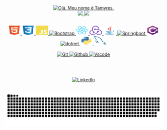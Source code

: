 <div align="center">
  <a href="https://git.io/typing-svg">
    <img src="https://readme-typing-svg.herokuapp.com?font=Comic&size=25&color=blue&center=true&vCenter=true&width=500&lines=Olá!+sou+a+Tamyres+👋🏽;Sou+uma+Desenvolvedora+Full+Stack+👩🏽‍💻;" alt="Olá, Meu nome é Tamyres.">
  </a>
</div>

<div align="center">
  <a href="https://github.com/tamyrespereirasilva">
  <img height="150em" src="https://github-readme-stats.vercel.app/api?username=tamyrespereirasilva&show_icons=true&theme=light&include_all_commits=true&count_private=true"/>
  <img height="150em" src="https://github-readme-stats.vercel.app/api/top-langs/?username=tamyrespereirasilva&layout=compact&langs_count=7&theme=light"/>
</div>

 ##

<div align="center">
  <img alt="HTML" height="30" width="40" title="HTML5" src="https://raw.githubusercontent.com/devicons/devicon/master/icons/html5/html5-original.svg" />
  <img alt="CSS" height="30" width="40" title="CSS3" src="https://raw.githubusercontent.com/devicons/devicon/master/icons/css3/css3-original.svg" />
  <img alt="JavaScript" height="30" width="40" title="JavaScript" src="https://raw.githubusercontent.com/devicons/devicon/master/icons/javascript/javascript-plain.svg"/>
  <img alt="Bootstrap" height="30" width="40" title="Bootstrap" src="https://cdn.jsdelivr.net/gh/devicons/devicon/icons/bootstrap/bootstrap-plain.svg" />
  <img alt="React" height="30" width="40" title="ReactJS" src="https://raw.githubusercontent.com/devicons/devicon/master/icons/react/react-original.svg" />
  <img alt="Redux" height="30" width="40" title="Redux" src="https://raw.githubusercontent.com/devicons/devicon/master/icons/redux/redux-original.svg" />
  <img alt="Java" height="30" width="40" title="Java" src="https://raw.githubusercontent.com/devicons/devicon/master/icons/java/java-original.svg" />
  <img alt="Springboot" height="30" width="40" title="Springboot" src="https://cdn.jsdelivr.net/gh/devicons/devicon/icons/spring/spring-original.svg" />
  <img alt="Csharp" height="30" width="40" title="C#" src="https://raw.githubusercontent.com/devicons/devicon/master/icons/csharp/csharp-original.svg" />
  <img alt="dotnet" height="30" width="40" title="Dotnet"  src="https://cdn.jsdelivr.net/gh/devicons/devicon/icons/dotnetcore/dotnetcore-original.svg" />
  <img alt="Python" height="30" width="40" title="Python" src="https://raw.githubusercontent.com/devicons/devicon/master/icons/python/python-original.svg" />
  <img alt="Mysql" height="30" width="40" title="MySql" src="https://raw.githubusercontent.com/devicons/devicon/master/icons/mysql/mysql-original.svg" />
  <br>
  <br>
  <img alt="Git" height="30" width="40" title="Git" src="https://cdn.jsdelivr.net/gh/devicons/devicon/icons/git/git-original.svg" />
  <img alt="Github" height="30" width="40" title="Github" src="https://cdn.jsdelivr.net/gh/devicons/devicon/icons/github/github-original.svg" />
  <img alt="Vscode" height="30" width="40" title="VSCode" src="https://cdn.jsdelivr.net/gh/devicons/devicon/icons/vscode/vscode-original.svg" />
</div>

##

<div align="center">
  <br>   
  <br>
   <a href="https://www.linkedin.com/in/tamyrestamie/" target="_blank"><img src="https://img.shields.io/badge/LinkedIn-0077B5?style=for-the-badge&logo=linkedin&logoColor=white" target="_blank" alt="LinkedIn" title="LinkedIn"></a>
</div>

 ##

<picture>
  <source media="(prefers-color-scheme: dark)" srcset="https://raw.githubusercontent.com/platane/platane/output/github-contribution-grid-snake-dark.svg">
  <source media="(prefers-color-scheme: light)" srcset="https://raw.githubusercontent.com/platane/platane/output/github-contribution-grid-snake.svg">
  <img alt="github contribution grid snake animation" src="https://raw.githubusercontent.com/platane/platane/output/github-contribution-grid-snake.svg">
</picture>
